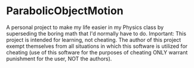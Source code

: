 # ParabolicObjectMotion

A personal project to make my life easier in my Physics class by superseding the boring math that I'd normally have to do.
Important: This project is intended for learning, not cheating. The author of this project exempt themselves from all situations in which this software is utilized for cheating (use of this software for the purposes of cheating ONLY warrant punishment for the user, NOT the authors).
